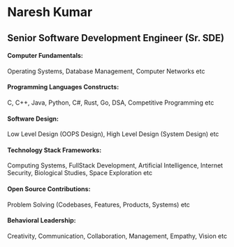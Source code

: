 <h1>Naresh Kumar</h1>
<h2>Senior Software Development Engineer (Sr. SDE)</h2>

<h4>Computer Fundamentals:</h4><p>Operating Systems, Database Management, Computer Networks etc</p>
<h4>Programming Languages Constructs:</h4><p>C, C++, Java, Python, C#, Rust, Go, DSA, Competitive Programming etc</p>
<h4>Software Design:</h4><p>Low Level Design (OOPS Design), High Level Design (System Design) etc</p>
<h4>Technology Stack Frameworks:</h4><p>Computing Systems, FullStack Development, Artificial Intelligence, Internet Security, Biological Studies, Space Exploration etc</p>
<h4>Open Source Contributions:</h4><p>Problem Solving (Codebases, Features, Products, Systems) etc</p>
<h4>Behavioral Leadership:</h4><p>Creativity, Communication, Collaboration, Management, Empathy, Vision etc</p>

